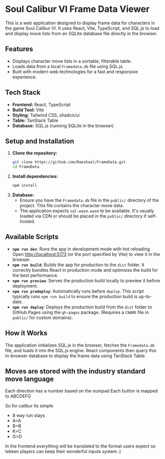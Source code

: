 # Soul Calibur VI Frame Data Viewer

This is a web application designed to display frame data for characters in the game Soul Calibur VI. It uses React, Vite, TypeScript, and SQL.js to load and display move lists from an SQLite database file directly in the browser.

## Features

*   Displays character move lists in a sortable, filterable table.
*   Loads data from a local `Framedata.db` file using SQL.js.
*   Built with modern web technologies for a fast and responsive experience.

## Tech Stack

*   **Frontend:** React, TypeScript
*   **Build Tool:** Vite
*   **Styling:** Tailwind CSS, shadcn/ui
*   **Table:** TanStack Table
*   **Database:** SQL.js (running SQLite in the browser)

## Setup and Installation

1.  **Clone the repository:**
    ```bash
    git clone https://github.com/Raevhaal/FrameData.git
    cd FrameData
    ```
2.  **Install dependencies:**
    ```bash
    npm install
    ```
3.  **Database:**
    *   Ensure you have the `Framedata.db` file in the `public/` directory of the project. This file contains the character move data.
    *   The application expects `sql-wasm.wasm` to be available. It's usually loaded via CDN or should be placed in the `public/` directory if self-hosted.

## Available Scripts

*   **`npm run dev`**: Runs the app in development mode with hot reloading. Open [http://localhost:5173](http://localhost:5173) (or the port specified by Vite) to view it in the browser.
*   **`npm run build`**: Builds the app for production to the `dist` folder. It correctly bundles React in production mode and optimizes the build for the best performance.
*   **`npm run preview`**: Serves the production build locally to preview it before deployment.
*   **`npm run predeploy`**: Automatically runs before `deploy`. This script typically runs `npm run build` to ensure the production build is up-to-date.
*   **`npm run deploy`**: Deploys the production build from the `dist` folder to GitHub Pages using the `gh-pages` package. (Requires a `CNAME` file in `public/` for custom domains).

## How it Works

The application initializes SQL.js in the browser, fetches the `Framedata.db` file, and loads it into the SQL.js engine. React components then query this in-browser database to display the frame data using TanStack Table. 


## Moves are stored with the industry standard move language 
Each direction has a number based on the numpad
Each button is mapped to 
ABCDEFG

So for calibur its simple 
* 8 way run stays
* A=A 
* B=B 
* K=C 
* G=D

In the frontend everything will be translated to the format users expect
so tekken players can keep their wonderful inputs system :)